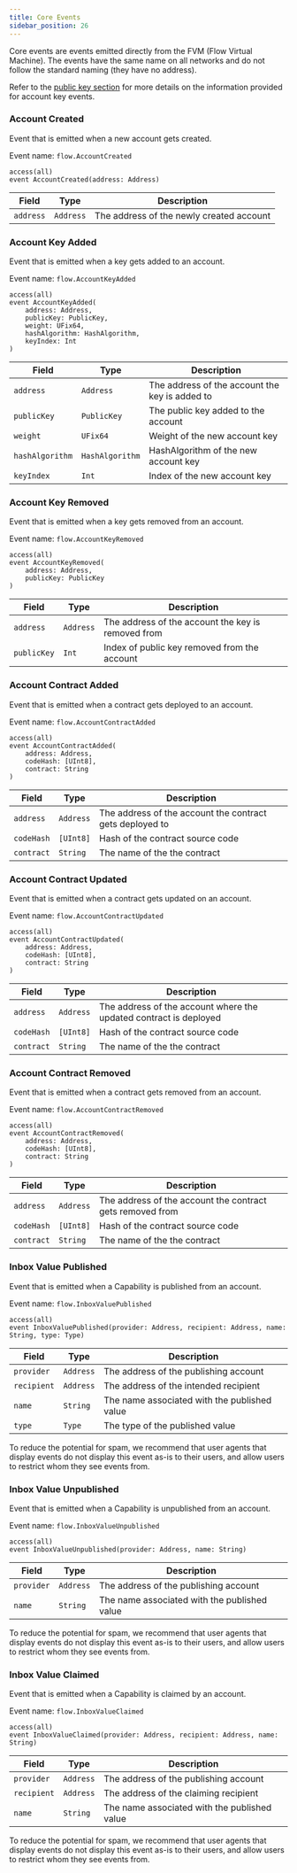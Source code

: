 ```yaml
---
title: Core Events
sidebar_position: 26
---
```


Core events are events emitted directly from the FVM (Flow Virtual Machine).
The events have the same name on all networks and do not follow the standard naming (they have no address).

Refer to the [public key section](./crypto.mdx#public-keys) for more details on the information provided for account key events.

### Account Created

Event that is emitted when a new account gets created.

Event name: `flow.AccountCreated`

```cadence
access(all)
event AccountCreated(address: Address)
```

| Field             | Type      | Description                              |
| ----------------- | --------- | ---------------------------------------- |
| `address`         | `Address` | The address of the newly created account |


### Account Key Added

Event that is emitted when a key gets added to an account.

Event name: `flow.AccountKeyAdded`

```cadence
access(all)
event AccountKeyAdded(
    address: Address,
    publicKey: PublicKey,
    weight: UFix64,
    hashAlgorithm: HashAlgorithm,
    keyIndex: Int
)
```

| Field           | Type            | Description                                    |
|-----------------|-----------------|------------------------------------------------|
| `address`       | `Address`       | The address of the account the key is added to |
| `publicKey`     | `PublicKey`     | The public key added to the account            |
| `weight`        | `UFix64`        | Weight of the new account key                  |
| `hashAlgorithm` | `HashAlgorithm` | HashAlgorithm of the new account key           |
| `keyIndex`      | `Int`           | Index of the new account key                   |

### Account Key Removed

Event that is emitted when a key gets removed from an account.

Event name: `flow.AccountKeyRemoved`

```cadence
access(all)
event AccountKeyRemoved(
    address: Address,
    publicKey: PublicKey
)
```

| Field       | Type      | Description                                        |
|-------------|-----------|----------------------------------------------------|
| `address`   | `Address` | The address of the account the key is removed from |
| `publicKey` | `Int`     | Index of public key removed from the account       |

### Account Contract Added

Event that is emitted when a contract gets deployed to an account.

Event name: `flow.AccountContractAdded`

```cadence
access(all)
event AccountContractAdded(
    address: Address,
    codeHash: [UInt8],
    contract: String
)
```

| Field       | Type   | Description                                                  |
| ----------- | ------ | ------------------------------------------------------------ |
| `address`   | `Address` | The address of the account the contract gets deployed to  |
| `codeHash`  | `[UInt8]` | Hash of the contract source code                          |
| `contract`  | `String`  | The name of the the contract                              |

### Account Contract Updated

Event that is emitted when a contract gets updated on an account.

Event name: `flow.AccountContractUpdated`

```cadence
access(all)
event AccountContractUpdated(
    address: Address,
    codeHash: [UInt8],
    contract: String
)
```

| Field       | Type      | Description                                              |
| ----------- | --------- | -------------------------------------------------------- |
| `address`   | `Address` | The address of the account where the updated contract is deployed  |
| `codeHash`  | `[UInt8]` | Hash of the contract source code                         |
| `contract`  | `String`  | The name of the the contract                             |


### Account Contract Removed

Event that is emitted when a contract gets removed from an account.

Event name: `flow.AccountContractRemoved`

```cadence
access(all)
event AccountContractRemoved(
    address: Address,
    codeHash: [UInt8],
    contract: String
)
```

| Field       | Type      | Description                                               |
| ----------- | --------- | --------------------------------------------------------- |
| `address`   | `Address` | The address of the account the contract gets removed from |
| `codeHash`  | `[UInt8]` | Hash of the contract source code                          |
| `contract`  | `String`  | The name of the the contract                              |

### Inbox Value Published

Event that is emitted when a Capability is published from an account.

Event name: `flow.InboxValuePublished`

```cadence
access(all)
event InboxValuePublished(provider: Address, recipient: Address, name: String, type: Type)
```

| Field             | Type      | Description                                  |
| ----------------- | --------- | -------------------------------------------- |
| `provider`        | `Address` | The address of the publishing account        |
| `recipient`       | `Address` | The address of the intended recipient        |
| `name`            | `String`  | The name associated with the published value |
| `type`            | `Type`    | The type of the published value              |

To reduce the potential for spam,
we recommend that user agents that display events do not display this event as-is to their users,
and allow users to restrict whom they see events from.

### Inbox Value Unpublished

Event that is emitted when a Capability is unpublished from an account.

Event name: `flow.InboxValueUnpublished`

```cadence
access(all)
event InboxValueUnpublished(provider: Address, name: String)
```

| Field           | Type      | Description                                  |
| --------------- | --------- | -------------------------------------------- |
| `provider`      | `Address` | The address of the publishing account        |
| `name`          | `String`  | The name associated with the published value |

To reduce the potential for spam,
we recommend that user agents that display events do not display this event as-is to their users,
and allow users to restrict whom they see events from.

### Inbox Value Claimed

Event that is emitted when a Capability is claimed by an account.

Event name: `flow.InboxValueClaimed`

```cadence
access(all)
event InboxValueClaimed(provider: Address, recipient: Address, name: String)
```

| Field           | Type      | Description                                  |
| --------------- | --------- | -------------------------------------------- |
| `provider`      | `Address` | The address of the publishing account        |
| `recipient`     | `Address` | The address of the claiming recipient        |
| `name`          | `String`  | The name associated with the published value |

To reduce the potential for spam,
we recommend that user agents that display events do not display this event as-is to their users,
and allow users to restrict whom they see events from.